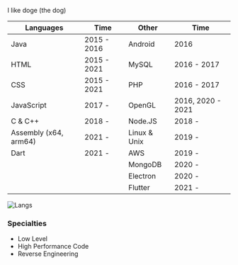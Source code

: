 I like doge (the dog)

| Languages             | Time        | Other        | Time              |
| --------------------- | ----------- | ------------ | ----------------- |
| Java                  | 2015 - 2016 | Android      | 2016              |
| HTML                  | 2015 - 2021 | MySQL        | 2016 - 2017       |
| CSS                   | 2015 - 2021 | PHP          | 2016 - 2017       |
| JavaScript            | 2017 -      | OpenGL       | 2016, 2020 - 2021 |
| C & C++               | 2018 -      | Node.JS      | 2018 -            |
| Assembly (x64, arm64) | 2021 -      | Linux & Unix | 2019 -            |
| Dart                  | 2021 -      | AWS          | 2019 -            |
|                       |             | MongoDB      | 2020 -            |
|                       |             | Electron     | 2020 -            |
|                       |             | Flutter      | 2021 -            |

![Langs](https://github-readme-stats.vercel.app/api/top-langs?username=ilikdoge&layout=compact)

### Specialties
- Low Level
- High Performance Code
- Reverse Engineering